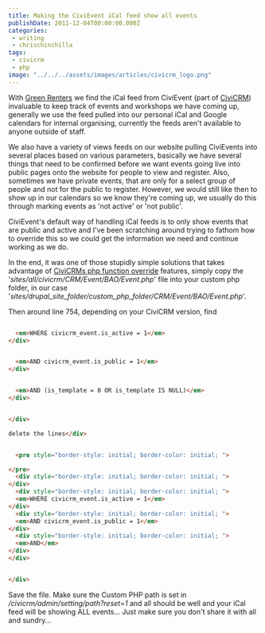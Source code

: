 ```yaml
---
title: Making the CiviEvent iCal feed show all events
publishDate: 2011-12-04T00:00:00.000Z
categories:
 - writing
 - chrischinchilla
tags:
 - civicrm
 - php
image: "../../../assets/images/articles/civicrm_logo.png"
---
```


With [Green Renters](https://greenrenters.org) we find the iCal feed from CiviEvent (part of [CiviCRM](https://civicrm.org)) invaluable to keep track of events and workshops we have coming up, generally we use the feed pulled into our personal iCal and Google calendars for internal organising, currently the feeds aren't available to anyone outside of staff.

We also have a variety of views feeds on our website pulling CiviEvents into several places based on various parameters, basically we have several things that need to be confirmed before we want events going live into public pages onto the website for people to view and register. Also, sometimes we have private events, that are only for a select group of people and not for the public to register. However, we would still like then to show up in our calendars so we know they're coming up, we usually do this through marking events as 'not active' or 'not public'.

CiviEvent's default way of handling iCal feeds is to only show events that are public and active and I've been scratching around trying to fathom how to override this so we could get the information we need and continue working as we do.

In the end, it was one of those stupidly simple solutions that takes advantage of [CiviCRMs php function override](https://wiki.civicrm.org/confluence/display/CRMDOC40/Directories) features, simply copy the '_sites/all/civicrm/CRM/Event/BAO/Event.php_' file into your custom php folder, in our case '_sites/drupal_site_folder/custom_php_folder/CRM/Event/BAO/Event.php_'.

Then around line 754, depending on your CiviCRM version, find

```html

  <em>WHERE civicrm_event.is_active = 1</em>
</div>


  <em>AND civicrm_event.is_public = 1</em>
</div>


  <em>AND (is_template = 0 OR is_template IS NULL)</em>
</div>


</div>

delete the lines</div>


  <pre style="border-style: initial; border-color: initial; ">

</pre>
  <div style="border-style: initial; border-color: initial; ">
</div>
  <div style="border-style: initial; border-color: initial; ">
  <em>WHERE civicrm_event.is_active = 1</em>
</div>
  <div style="border-style: initial; border-color: initial; ">
  <em>AND civicrm_event.is_public = 1</em>
</div>
  <div style="border-style: initial; border-color: initial; ">
  <em>AND</em>
</div>
</div>


</div>
```

Save the file. Make sure the Custom PHP path is set in _/civicrm/admin/setting/path?reset=1_ and all should be well and your iCal feed will be showing ALL events... Just make sure you don't share it with all and sundry...
